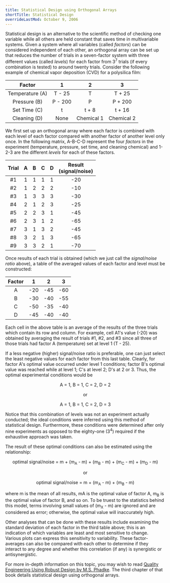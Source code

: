 ```yaml
---
title: Statistical Design using Orthogonal Arrays
shortTitle: Statistical Design
overrideLastMod: October 9, 2006
---
```


Statistical design is an alternative to the scientific method of checking one
variable while all others are held constant that saves time in multivariable
systems.  Given a system where all variables (called _factors_) can be
considered independent of each other, an orthogonal array can be set up that
reduces the number of trials in a seven-factor system with three different
values (called _levels_) for each factor from 3<sup>7</sup> trials (if every
combination is tested) to around twenty trials.  Consider the following example
of chemical vapor deposition (CVD) for a polysilica film:

Factor          | 1       | 2          | 3
:--------------:|:-------:|:----------:|:--------------:
Temperature (A) | T - 25  | T          | T + 25
Pressure (B)    | P - 200 | P          | P + 200
Set Time &#40;C)    | t       | t + 8      | t + 16
Cleaning (D)    | None    | Chemical 1 | Chemical 2

We first set up an orthogonal array where each factor is combined with each
level of each factor compared with another factor of another level only once.
In the following matrix, A-B-C-D represent the four _factors_ in the experiment
(temperature, pressure, set time, and cleaning chemical) and 1-2-3 are the
different _levels_ for each of these factors.

 Trial | A   | B   | C   | D   | Result<br>(signal/noise)
:-----:|:---:|:---:|:---:|:---:|:------------------------:
 #1    | 1   | 1   | 1   | 1   | -20
 #2    | 1   | 2   | 2   | 2   | -10
 #3    | 1   | 3   | 3   | 3   | -30
 #4    | 2   | 1   | 2   | 3   | -25
 #5    | 2   | 2   | 3   | 1   | -45
 #6    | 2   | 3   | 1   | 2   | -65
 #7    | 3   | 1   | 3   | 2   | -45
 #8    | 3   | 2   | 1   | 3   | -65
 #9    | 3   | 3   | 2   | 1   | -70
  
Once results of each trial is obtained (which we just call the _signal/noise
ratio_ above), a table of the averaged values of each factor and level must be
constructed:

 Factor |  1  |  2  |  3
:------:|:---:|:---:|:---:
 A      | -20 | -45 | -60
 B      | -30 | -40 | -55
 C      | -50 | -35 | -40
 D      | -45 | -40 | -40

Each cell in the above table is an average of the results of the three trials
which contain its row and column.  For example, cell A1's value (-20) was
obtained by averaging the result of trials #1, #2, and #3 since all three of
those trials had factor A (temperature) set at level 1 (T - 25).

If a less negative (higher) signal/noise ratio is preferable, one can just
select the least negative values for each factor from this last table.
Clearly, for factor A's optimal value occurred under level 1 conditions;
factor B's optimal value was reached while at level 1; C's at level 2; D's at
2 or 3.  Thus, the optimal experimental conditions would be

<p style="text-align:center">
A = 1, B = 1, C = 2, D = 2
</p>

<p style="text-align:center">
or
</p>

<p style="text-align:center">
A = 1, B = 1, C = 2, D = 3
</p>

Notice that this combination of levels was not an experiment actually conducted;
the ideal conditions were inferred using this method of statistical design.
Furthermore, these conditions were determined after only nine experiments as
opposed to the eighty-one (3<sup>4</sup>) required if the exhaustive approach
was taken.

The result of these optimal conditions can also be estimated using the relationship:

<p style="text-align:center">
optimal signal/noise = m + (m<sub>A</sub> - m) + (m<sub>B</sub> - m) + (m<sub>C</sub> - m) + (m<sub>D</sub> - m)
</p>

<p style="text-align:center">
or
</p>

<p style="text-align:center">
optimal signal/noise = m + (m<sub>A</sub> - m) + (m<sub>B</sub> - m)
</p>

where m is the mean of all results, mA is the optimal value of factor A,
m<sub>B</sub> is the optimal value of factor B, and so on.  To be truest to the
statistics behind this model, terms involving small values of (m<sub>X</sub> -
m) are ignored and are considered as error; otherwise, the optimal value will
inaccurately high.

Other analyses that can be done with these results include examining the
standard deviation of each factor in the third table above; this is an
indication of which variables are least and most sensitive to change.  Various
plots can express this sensitivity to variability.  These factor-averages can
also be compared with each other to determine if they interact to any degree
and whether this correlation (if any) is synergistic or antisynergistic.

For more in-depth information on this topic, you may wish to read [Quality
Engineering Using Robust Design by M.S. Phadke][Phadke 1989].  The third chapter
of that book details statistical design using orthogonal arrays. 

[Phadke 1989]: https://www.amazon.com/Quality-Engineering-Using-Robust-Design/dp/0137451679
